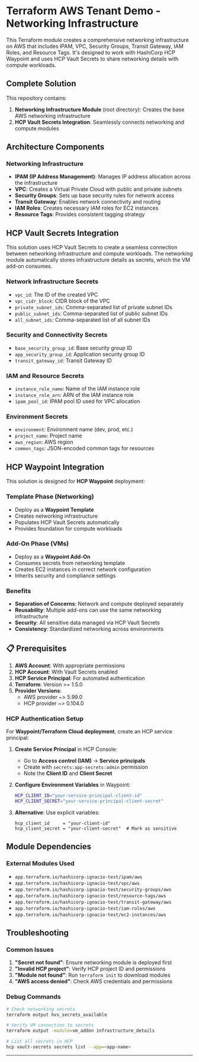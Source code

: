 # Terraform AWS Tenant Demo - Networking Infrastructure

This Terraform module creates a comprehensive networking infrastructure on AWS that includes IPAM, VPC, Security Groups, Transit Gateway, IAM Roles, and Resource Tags. It's designed to work with HashiCorp HCP Waypoint and uses HCP Vault Secrets to share networking details with compute workloads.

## Complete Solution

This repository contains:

1. **Networking Infrastructure Module** (root directory): Creates the base AWS networking infrastructure
3. **HCP Vault Secrets Integration**: Seamlessly connects networking and compute modules

## Architecture Components

### Networking Infrastructure
- **IPAM (IP Address Management)**: Manages IP address allocation across the infrastructure
- **VPC**: Creates a Virtual Private Cloud with public and private subnets
- **Security Groups**: Sets up base security rules for network access
- **Transit Gateway**: Enables network connectivity and routing
- **IAM Roles**: Creates necessary IAM roles for EC2 instances
- **Resource Tags**: Provides consistent tagging strategy

## HCP Vault Secrets Integration

This solution uses HCP Vault Secrets to create a seamless connection between networking infrastructure and compute workloads. The networking module automatically stores infrastructure details as secrets, which the VM add-on consumes.

### Network Infrastructure Secrets
- `vpc_id`: The ID of the created VPC
- `vpc_cidr_block`: CIDR block of the VPC
- `private_subnet_ids`: Comma-separated list of private subnet IDs
- `public_subnet_ids`: Comma-separated list of public subnet IDs
- `all_subnet_ids`: Comma-separated list of all subnet IDs

### Security and Connectivity Secrets
- `base_security_group_id`: Base security group ID
- `app_security_group_id`: Application security group ID
- `transit_gateway_id`: Transit Gateway ID

### IAM and Resource Secrets
- `instance_role_name`: Name of the IAM instance role
- `instance_role_arn`: ARN of the IAM instance role
- `ipam_pool_id`: IPAM pool ID used for VPC allocation

### Environment Secrets
- `environment`: Environment name (dev, prod, etc.)
- `project_name`: Project name
- `aws_region`: AWS region
- `common_tags`: JSON-encoded common tags for resources

## HCP Waypoint Integration

This solution is designed for **HCP Waypoint** deployment:

### Template Phase (Networking)
- Deploy as a **Waypoint Template**
- Creates networking infrastructure
- Populates HCP Vault Secrets automatically
- Provides foundation for compute workloads

### Add-On Phase (VMs)
- Deploy as a **Waypoint Add-On**
- Consumes secrets from networking template
- Creates EC2 instances in correct network configuration
- Inherits security and compliance settings

### Benefits
- **Separation of Concerns**: Network and compute deployed separately
- **Reusability**: Multiple add-ons can use the same networking infrastructure
- **Security**: All sensitive data managed via HCP Vault Secrets
- **Consistency**: Standardized networking across environments

## 📋 Prerequisites

1. **AWS Account**: With appropriate permissions
2. **HCP Account**: With Vault Secrets enabled
3. **HCP Service Principal**: For automated authentication
4. **Terraform**: Version >= 1.5.0
5. **Provider Versions**:
   - AWS provider ~> 5.99.0
   - HCP provider ~> 0.104.0

### HCP Authentication Setup

For **Waypoint/Terraform Cloud deployment**, create an HCP service principal:

1. **Create Service Principal** in HCP Console:
   - Go to **Access control (IAM)** → **Service principals**
   - Create with `secrets:app-secrets:admin` permission
   - Note the **Client ID** and **Client Secret**

2. **Configure Environment Variables** in Waypoint:
   ```bash
   HCP_CLIENT_ID="your-service-principal-client-id"
   HCP_CLIENT_SECRET="your-service-principal-client-secret"
   ```

3. **Alternative**: Use explicit variables:
   ```hcl
   hcp_client_id     = "your-client-id"
   hcp_client_secret = "your-client-secret"  # Mark as sensitive
   ```

## Module Dependencies

### External Modules Used
- `app.terraform.io/hashicorp-ignacio-test/ipam/aws`
- `app.terraform.io/hashicorp-ignacio-test/vpc/aws`
- `app.terraform.io/hashicorp-ignacio-test/security-groups/aws`
- `app.terraform.io/hashicorp-ignacio-test/resource-tags/aws`
- `app.terraform.io/hashicorp-ignacio-test/transit-gateway/aws`
- `app.terraform.io/hashicorp-ignacio-test/iam-roles/aws`
- `app.terraform.io/hashicorp-ignacio-test/ec2-instances/aws`

## Troubleshooting

### Common Issues

1. **"Secret not found"**: Ensure networking module is deployed first
2. **"Invalid HCP project"**: Verify HCP project ID and permissions
3. **"Module not found"**: Run `terraform init` to download modules
4. **"AWS access denied"**: Check AWS credentials and permissions

### Debug Commands

```bash
# Check networking secrets
terraform output hvs_secrets_available

# Verify VM connection to secrets
terraform output -module=vm_addon infrastructure_details

# List all secrets in HCP
hcp vault-secrets secrets list --app=<app-name>
```

---
